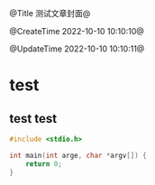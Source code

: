 @Title 测试文章封面@

@CreateTime 2022-10-10 10:10:10@

@UpdateTime 2022-10-10 10:10:11@


# test

## test test

```c
#include <stdio.h>

int main(int arge, char *argv[]) {
    return 0;
}
```
